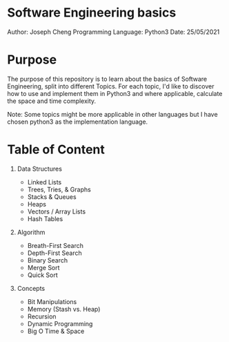 # Software Engineering basics
Author: Joseph Cheng
Programming Language: Python3
Date: 25/05/2021

# Purpose
The purpose of this repository is to learn about the basics of Software Engineering, split into different Topics. For each topic, I'd like to discover how to use and implement them in Python3 and where applicable, calculate the space and time complexity.

Note: Some topics might be more applicable in other languages but I have chosen python3 as the implementation language.

# Table of Content
1. Data Structures
    - Linked Lists
    - Trees, Tries, & Graphs
    - Stacks & Queues
    - Heaps
    - Vectors / Array Lists
    - Hash Tables

2. Algorithm
    - Breath-First Search
    - Depth-First Search
    - Binary Search
    - Merge Sort
    - Quick Sort

3. Concepts
    - Bit Manipulations
    - Memory (Stash vs. Heap)
    - Recursion
    - Dynamic Programming
    - Big O Time & Space

